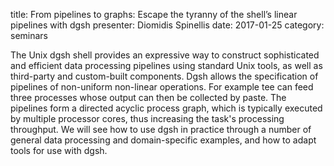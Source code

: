title: From pipelines to graphs: Escape the tyranny of the shell’s linear pipelines with dgsh
presenter: Diomidis Spinellis
date: 2017-01-25
category: seminars

The Unix dgsh shell provides an expressive way to construct
sophisticated and efficient data processing pipelines using standard
Unix tools, as well as third-party and custom-built components. Dgsh
allows the specification of pipelines of non-uniform non-linear
operations. For example tee can feed three processes whose output can
then be collected by paste. The pipelines form a directed acyclic
process graph, which is typically executed by multiple processor cores,
thus increasing the task's processing throughput. We will see how to use
dgsh in practice through a number of general data processing and
domain-specific examples, and how to adapt tools for use with dgsh.

